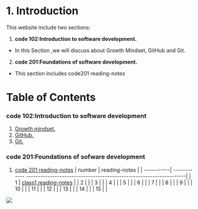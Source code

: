 # 1. Introduction

This website include two sections:
1. **code 102:Introduction to software development.**
* In this Section ,we will discuss about Growth Mindset, GitHub and Git.
2. **code 201:Foundations of software development.**
* This section includes code201 reading-notes 

# Table of Contents
### code 102:Introduction to software development
1. [ Growth mindset. ](https://duhaalazzam.github.io/reading-notes/growth)
2. [ GitHub. ](https://duhaalazzam.github.io/reading-notes/summery)
3. [ Git. ](https://duhaalazzam.github.io/reading-notes/git)
### code 201:Foundations of sofware development
1. [code 201 reading-notes](https://duhaalazzam.github.io/reading-notes/class-01)
| number     | reading-notes                                                                   |
| -----------| ------------ -------------------------------------------------------------------|
| 1          |  [class1 reading-notes](https://duhaalazzam.github.io/reading-notes/class-01)   |
| 2          |                                                                                 |
| 3          |                                                                                 |
| 4          |                                                                                 |
| 5          |                                                                                 |
| 6          |                                                                                 |
| 7          |                                                                                 |
| 8          |                                                                                 |
| 9          |                                                                                 |
| 10         |                                                                                 |
| 11         |                                                                                 |
| 12         |                                                                                 |
| 13         |                                                                                 |
| 14         |                                                                                 |
| 15         |                                                                                 |


![](https://dashboard.madaresonajo.com/images/Luminus%20Technical%20University%20College/1595913289.png)
